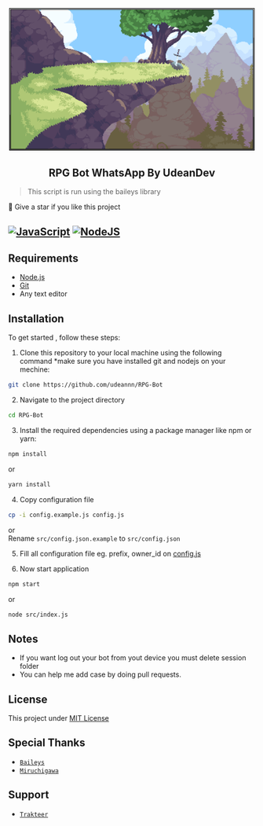 <div align="center">
  <img width="500" src="/assets/rpg-bg.png" />
  <h2> RPG Bot WhatsApp By UdeanDev </h2>
</div >

 > This script is run using the baileys library

🌟 Give a star if you like this project

## [![JavaScript](https://img.shields.io/badge/JavaScript-d6cc0f?style=for-the-badge&logo=javascript&logoColor=white)](https://javascript.com) [![NodeJS](https://img.shields.io/badge/Node.js-43853D?style=for-the-badge&logo=node.js&logoColor=white)](https://nodejs.org/)

## Requirements
* [Node.js](https://nodejs.org/en/)
* [Git](https://git-scm.com/downloads)
* Any text editor

## Installation
To get started , follow these steps:

1. Clone this repository to your local machine using the following command *make sure you have installed git and nodejs on your mechine:
``` bash
git clone https://github.com/udeannn/RPG-Bot
```

2. Navigate to the project directory
``` bash
cd RPG-Bot
```

3. Install the required dependencies using a package manager like npm or yarn:
``` bash
npm install 
```
or
``` bash
yarn install 
```


4. Copy configuration file
``` bash 
cp -i config.example.js config.js
```
or<br>
Rename `src/config.json.example` to `src/config.json`

5. Fill all configuration file eg. prefix, owner_id on [config.js](/src/config.example.js)

6. Now start application
``` bash
npm start
```
or
``` bash
node src/index.js
```

## Notes

-   If you want log out your bot from yout device you must delete session folder
-   You can help me add case by doing pull requests.

## License
This project under [MIT License](/LICENSE)

## Special Thanks
-   [`Baileys`](https://github.com/WhiskeySockets/Baileys)
-   [`Miruchigawa`](https://github.com/miruchigawa)

## Support
* [`Trakteer`](https://trakteer.id/udeandev)